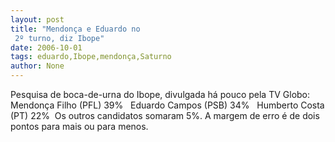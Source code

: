 ```yaml
---
layout: post
title: "Mendonça e Eduardo no
 2º turno, diz Ibope"
date: 2006-10-01
tags: eduardo,Ibope,mendonça,Saturno
author: None
---
```

Pesquisa de boca-de-urna do Ibope, divulgada há pouco pela TV Globo:
&nbsp;
Mendonça Filho (PFL) 39%
&nbsp;
Eduardo Campos (PSB) 34%
&nbsp;
Humberto Costa (PT) 22%
&nbsp;Os outros candidatos somaram 5%. A margem de erro é de dois pontos para mais ou para menos. 